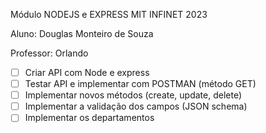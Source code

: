 Módulo NODEJS e EXPRESS MIT INFINET 2023

Aluno: Douglas Monteiro de Souza

Professor: Orlando

* [ ] Criar API com Node e express
* [ ] Testar API e implementar com POSTMAN (método GET)
* [ ] Implementar novos métodos (create, update, delete)
* [ ] Implementar a validação dos campos (JSON schema)
* [ ] Implementar os departamentos
